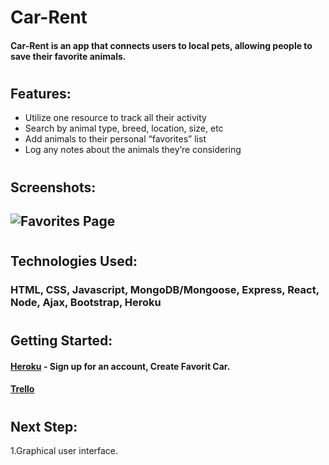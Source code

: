 # Car-Rent

#### Car-Rent is an app that connects users to local pets, allowing people to save their favorite animals.
#

## Features:
* Utilize one resource to track all their activity
* Search by animal type, breed, location, size, etc
* Add animals to their personal “favorites” list
* Log any notes about the animals they’re considering
#

## Screenshots:
## ![Favorites Page](https://i.imgur.com/eRFomoK.png)
#

## Technologies Used: 
### HTML, CSS, Javascript, MongoDB/Mongoose,  Express, React, Node, Ajax, Bootstrap, Heroku
#

## Getting Started:
#### [Heroku](https://carrent1.herokuapp.com/) - Sign up for an account, Create Favorit Car.
#### [Trello](https://trello.com/b/fY9xPmTa/car-rent)

#

#### 
## Next Step:
1.Graphical user interface.


